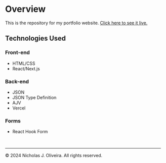 # Overview

This is the repository for my portfolio website. [Click here to see it live.](https://www.nickolive.com)

## Technologies Used

### Front-end

- HTML/CSS
- React/Next.js

### Back-end

- JSON
- JSON Type Definition
- AJV
- Vercel

### Forms

- React Hook Form

<br>

---

© 2024 Nicholas J. Oliveira. All rights reserved.
